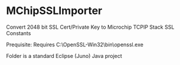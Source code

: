 MChipSSLImporter
================

Convert 2048 bit SSL Cert/Private Key to Microchip TCPIP Stack SSL Constants

Prequisite:  Requires C:\OpenSSL-Win32\bin\openssl.exe

Folder is a standard Eclipse (Juno) Java project
